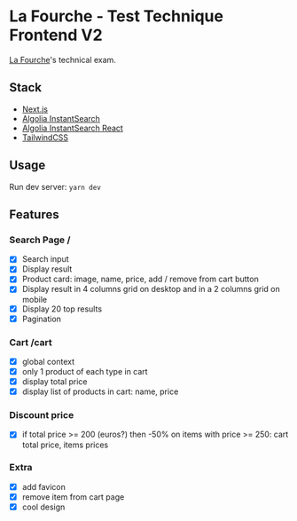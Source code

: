# La Fourche - Test Technique Frontend V2

[La Fourche](https://lafourche.fr/)'s technical exam.

## Stack

- [Next.js](https://nextjs.org/docs/getting-started)
- [Algolia InstantSearch](https://www.algolia.com/products/instantsearch/)
- [Algolia InstantSearch React](https://github.com/algolia/react-instantsearch)
- [TailwindCSS](https://tailwindcss.com/)

## Usage

Run dev server: `yarn dev`

## Features

### Search Page /

- [x] Search input
- [x] Display result
- [x] Product card: image, name, price, add / remove from cart button
- [x] Display result in 4 columns grid on desktop and in a 2 columns grid on mobile
- [x] Display 20 top results
- [x] Pagination

### Cart /cart

- [x] global context
- [x] only 1 product of each type in cart
- [x] display total price
- [x] display list of products in cart: name, price

### Discount price

- [x] if total price >= 200 (euros?) then -50% on items with price >= 250: cart total price, items prices

### Extra

- [x] add favicon
- [x] remove item from cart page
- [x] cool design
